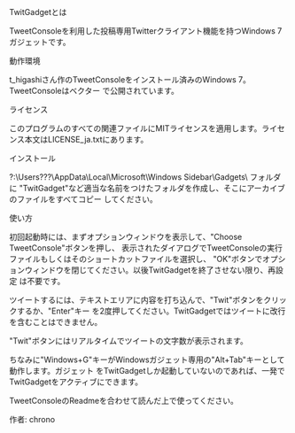 TwitGadgetとは

TweetConsoleを利用した投稿専用Twitterクライアント機能を持つWindows 7ガジェットです。


動作環境

t_higashiさん作のTweetConsoleをインストール済みのWindows 7。TweetConsoleはベクター
で公開されています。


ライセンス

このプログラムのすべての関連ファイルにMITライセンスを適用します。ライセンス本文はLICENSE_ja.txtにあります。


インストール

?:\Users\???\AppData\Local\Microsoft\Windows Sidebar\Gadgets\ フォルダに
"TwitGadget"など適当な名前をつけたフォルダを作成し、そこにアーカイブのファイルをすべてコピー
してください。


使い方

初回起動時には、まずオプションウィンドウを表示して、"Choose TweetConsole"ボタンを押し、
表示されたダイアログでTweetConsoleの実行ファイルもしくはそのショートカットファイルを選択し、
"OK"ボタンでオプションウィンドウを閉じてください。以後TwitGadgetを終了させない限り、再設定
は不要です。

ツイートするには、テキストエリアに内容を打ち込んで、"Twit"ボタンをクリックするか、"Enter"キー
を2度押してください。TwitGadgetではツイートに改行を含むことはできません。

"Twit"ボタンにはリアルタイムでツイートの文字数が表示されます。

ちなみに"Windows+G"キーがWindowsガジェット専用の"Alt+Tab"キーとして動作します。ガジェット
をTwitGadgetしか起動していないのであれば、一発でTwitGadgetをアクティブにできます。

TweetConsoleのReadmeを合わせて読んだ上で使ってください。


作者: chrono